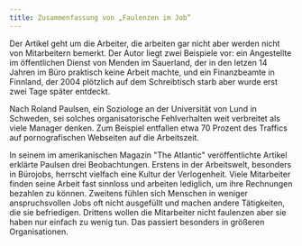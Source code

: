 ```yaml
---
title: Zusammenfassung von „Faulenzen im Job”
---
```


Der Artikel geht um die Arbeiter, die arbeiten gar nicht aber werden nicht von Mitarbeitern bemerkt. Der Autor liegt zwei Beispiele vor: ein Angestellte im öffentlichen Dienst von Menden im Sauerland, der in den letzen 14 Jahren im Büro praktisch keine Arbeit machte, und ein Finanzbeamte in Finnland, der 2004 plötzlich auf dem Schreibtisch starb aber wurde erst zwei Tage später entdeckt. 

<!--more-->

Nach Roland Paulsen, ein Soziologe an der Universität von Lund in Schweden, sei solches organisatorische Fehlverhalten weit verbreitet als viele Manager denken. Zum Beispiel entfallen etwa 70 Prozent des Traffics auf pornografischen Webseiten auf die Arbeitszeit.

In seinem im amerikanischen Magazin "The Atlantic" veröffentlichte Artikel erklärte Paulsen drei Beobachtungen. Erstens in der Arbeitswelt, besonders in Bürojobs, herrscht vielfach eine Kultur der Verlogenheit. Viele Mitarbeiter finden seine Arbeit fast sinnloss und arbeiten lediglich, um ihre Rechnungen bezahlen zu können. Zweitens fühlen sich Menschen in weniger anspruchsvollen Jobs oft nicht ausgefüllt und machen andere Tätigkeiten, die sie befriedigen. Drittens wollen die Mitarbeiter nicht faulenzen aber sie haben nur einfach zu wenig tun. Das passiert besonders in größeren Organisationen.
